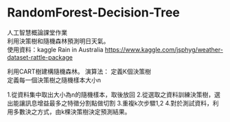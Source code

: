 # RandomForest-Decision-Tree

人工智慧概論課堂作業  
利用決策樹和隨機森林預測明日天氣。  
使用資料：kaggle Rain in Australia
https://www.kaggle.com/jsphyg/weather-dataset-rattle-package  

利用CART樹建構隨機森林。
演算法：
定義K個決策樹  
定義每一個決策樹之隨機樣本大小n

1.從資料集中取出大小為n的隨機樣本，取後放回
2.從選取之資料訓練決策樹，選出能讓訊息增益最多之特徵分割點做切割
3.重複k次步驟1,2
4.對於測試資料，利用多數決之方式，由k棵決策樹決定預測結果。

